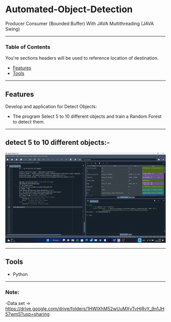 # Automated-Object-Detection

Producer Consumer (Bounded Buffer) With JAVA Multithreading (JAVA Swing)

----
### Table of Contents
You're sections headers will be used to reference location of destination.

- [Features](#Features)
- [Tools](#Tools)

---

## Features

Develop and application for Detect Objects: 

- The program Select 5 to 10 different objects and train a Random Forest to detect them.


---
detect 5 to 10 different objects:-
---
![](https://github.com/Joseph-Essa/Automated-Object-Detection/blob/main/Gif/ezgif.com-video-to-gif.gif)


---
## Tools

- Python

---
### Note:
-Data set -> https://drive.google.com/drive/folders/1HWIXhM52wUuMXyTvHjRvY_9n1JH57wmS?usp=sharing

